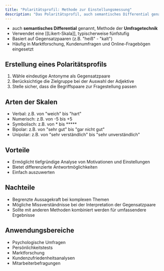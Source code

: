 ```yaml
---
title: "Polaritätsprofil: Methode zur Einstellungsmessung"
description: "Das Polaritätsprofil, auch semantisches Differential genannt, misst Einstellungen mittels Gegensatzpaaren auf einer Likert-Skala. Es wird in Marktforschung und Umfragen eingesetzt, um differenzierte Antworten zu erhalten. Vorteile liegen in der tiefgründigen Analyse, Nachteile in möglichen Missverständnissen."
---
```


- auch **semantisches Differential** genannt, Methode der **Umfragetechnik**
- Verwendet eine [[Likert-Skala]], typischerweise fünfstufig
- Basiert auf Gegensatzpaaren (z.B. "heiß" - "kalt")
- Häufig in Marktforschung, Kundenumfragen und Online-Fragebögen eingesetzt

## Erstellung eines Polaritätsprofils
1. Wähle eindeutige Antonyme als Gegensatzpaare
2. Berücksichtige die Zielgruppe bei der Auswahl der Adjektive
3. Stelle sicher, dass die Begriffspaare zur Fragestellung passen

## Arten der Skalen
- Verbal: z.B. von "weich" bis "hart"
- Numerisch: z.B. von -5 bis +5
- Symbolisch: z.B. von * bis *****
- Bipolar: z.B. von "sehr gut" bis "gar nicht gut"
- Unipolar: z.B. von "sehr verständlich" bis "sehr unverständlich"    

## Vorteile
- Ermöglicht tiefgründige Analyse von Motivationen und Einstellungen
- Bietet differenzierte Antwortmöglichkeiten
- Einfach auszuwerten

## Nachteile
- Begrenzte Aussagekraft bei komplexen Themen
- Mögliche Missverständnisse bei der Interpretation der Gegensatzpaare
- Sollte mit anderen Methoden kombiniert werden für umfassendere Ergebnisse
## Anwendungsbereiche
- Psychologische Umfragen
- Persönlichkeitstests
- Marktforschung
- Kundenzufriedenheitsanalysen
- Mitarbeiterbefragungen